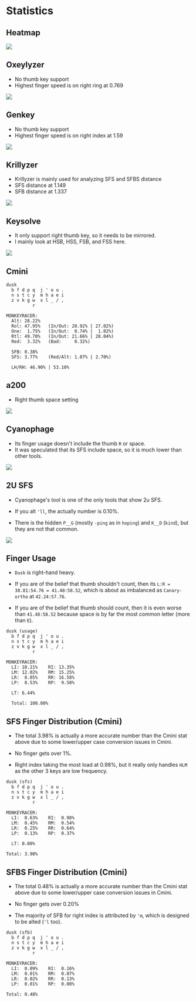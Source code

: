 # Statistics

<!-- toc -->

## Heatmap
![](../assets/heatmap.png)

## Oxeylyzer
- No thumb key support
- Highest finger speed is on right ring at 0.769

![](../assets/oxey.png)

## Genkey
- No thumb key support
- Highest finger speed is on right index at 1.59

![](../assets/genkey.png)

## Krillyzer
- Krillyzer is mainly used for analyzing SFS and SFBS distance
- SFS distance at 1.149
- SFB distance at 1.337

![](../assets/krillyzer.png)

## Keysolve
- It only support right thumb key, so it needs to be mirrored.
- I mainly look at HSB, HSS, FSB, and FSS here.

![](../assets/keysolve.png)

## Cmini
```
dusk
  b f d p q  j ' o u .
  n s t c y  m h a e i
  z v k g w  x l _ / ,
          r                 

MONKEYRACER:
  Alt: 28.22%
  Rol: 47.95%   (In/Out: 20.92% | 27.02%)
  One:  1.75%   (In/Out:  0.74% |  1.02%)
  Rtl: 49.70%   (In/Out: 21.66% | 28.04%)
  Red:  3.32%   (Bad:     0.32%)

  SFB: 0.38%
  SFS: 3.77%    (Red/Alt: 1.07% | 2.70%)

  LH/RH: 46.90% | 53.10%
```

## a200
- Right thumb space setting

![](../assets/a200.png)

## Cyanophage
- Its finger usage doesn't include the thumb `R` or space.
- It was speculated that its SFS include space, so it is much lower than other tools.

![](../assets/cyan.png)

## 2U SFS
- Cyanophage's tool is one of the only tools that show 2u SFS.

- If you alt `'ll`, the actually number is 0.10%.

- There is the hidden `P__G` (mostly `-ping` as in `hoping`) and `K__D` (`kind`), but they are not that common.

![](../assets/2u.png)

## Finger Usage
- `Dusk` is right-hand heavy.

- If you are of the belief that thumb shouldn't count, then its `L:R = 38.81:54.76 = 41.48:58.52`, which is about as imbalanced as `Canary-ortho` at `42.24:57.76`.

- If you are of the belief that thumb should count, then it is even worse than `41.48:58.52` because space is by far the most common letter (more than `E`).
```
dusk (usage)
  b f d p q  j ' o u .
  n s t c y  m h a e i
  z v k g w  x l _ / ,
          r                 

MONKEYRACER:
  LI: 10.21%    RI: 13.35%
  LM: 12.02%    RM: 15.25%
  LR:  8.05%    RR: 16.58%
  LP:  8.53%    RP:  9.58%

  LT: 6.44%

  Total: 100.00%
```
## SFS Finger Distribution (Cmini)
- The total 3.98% is actually a more accurate number than the Cmini stat above due to some lower/upper case conversion issues in Cmini.

- No finger gets over 1%.

- Right index taking the most load at 0.98%, but it really only handles `HLM` as the other 3 keys are low frequency.
```
dusk (sfs)
  b f d p q  j ' o u .
  n s t c y  m h a e i
  z v k g w  x l _ / ,
          r                 

MONKEYRACER:
  LI:  0.63%    RI:  0.98%
  LM:  0.45%    RM:  0.54%
  LR:  0.25%    RR:  0.64%
  LP:  0.13%    RP:  0.37%

  LT: 0.00%

Total: 3.98%
```
## SFBS Finger Distribution (Cmini)
- The total 0.48% is actually a more accurate number than the Cmini stat above due to some lower/upper case conversion issues in Cmini.

- No finger gets over 0.20%

- The majority of SFB for right index is attributed by `'m`, which is designed to be alted (`'l` too).
```
dusk (sfb)
  b f d p q  j ' o u .
  n s t c y  m h a e i
  z v k g w  x l _ / ,
          r                 

MONKEYRACER:
  LI:  0.09%    RI:  0.16%
  LM:  0.01%    RM:  0.07%
  LR:  0.02%    RR:  0.13%
  LP:  0.01%    RP:  0.00%

Total: 0.48%
```
